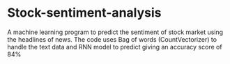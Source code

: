 # Stock-sentiment-analysis
A machine learning program to predict the sentiment of stock market using the headlines of news. The code uses Bag of words (CountVectorizer) to handle the text data and RNN model to predict giving an accuracy score of 84%
